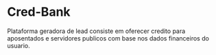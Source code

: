 # Cred-Bank

Plataforma geradora de lead consiste em oferecer credito para aposentados e servidores publicos com base nos dados financeiros do usuario.
